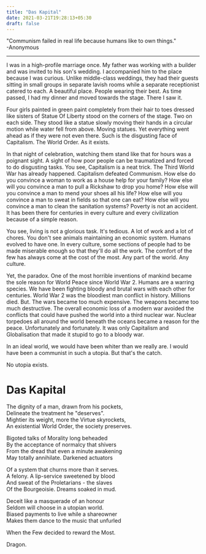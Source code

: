 ```yaml
---
title: "Das Kapital"
date: 2021-03-21T19:28:13+05:30
draft: false
---
```


"Communism failed in real life because humans like to own things."  
-Anonymous  

___

I was in a high-profile marriage once. My father was working with a builder and was invited to his son's wedding. I accompanied him to the place because I was curious. Unlike middle-class weddings, they had their guests sitting in small groups in separate lavish rooms while a separate receptionist catered to each. A beautiful place. People wearing their best. As time passed, I had my dinner and moved towards the stage. There I saw it.

Four girls painted in green paint completely from their hair to toes dressed like sisters of Statue Of Liberty stood on the corners of the stage. Two on each side. They stood like a statue slowly moving their hands in a circular motion while water fell from above. Moving statues. Yet everything went ahead as if they were not even there. Such is the disgusting face of Capitalism. The World Order. As it exists.

In that night of celebration, watching them stand like that for hours was a poignant sight. A sight of how poor people can be traumatized and forced to do disgusting tasks. You see, Capitalism is a neat trick. The Third World War has already happened. Capitalism defeated Communism. How else do you convince a woman to work as a house help for your family? How else will you convince a man to pull a Rickshaw to drop you home? How else will you convince a man to mend your shoes all his life? How else will you convince a man to sweat in fields so that one can eat? How else will you convince a man to clean the sanitation systems? Poverty is not an accident. It has been there for centuries in every culture and every civilization because of a simple reason.

You see, living is not a glorious task. It's tedious. A lot of work and a lot of chores. You don't see animals maintaining an economic system. Humans evolved to have one. In every culture, some sections of people had to be made miserable enough so that they'll do all the work. The comfort of the few has always come at the cost of the most. Any part of the world. Any culture.

Yet, the paradox. One of the most horrible inventions of mankind became the sole reason for World Peace since World War 2. Humans are a warring species. We have been fighting bloody and brutal wars with each other for centuries. World War 2 was the bloodiest man conflict in history. Millions died. But. The wars became too much expensive. The weapons became too much destructive. The overall economic loss of a modern war avoided the conflicts that could have pushed the world into a third nuclear war. Nuclear torpedoes all around the world beneath the oceans became a reason for the peace. Unfortunately and fortunately. It was only Capitalism and Globalisation that made it stupid to go to a bloody war.

In an ideal world, we would have been whiter than we really are. I would have been a communist in such a utopia. But that's the catch. 

No utopia exists.


# Das Kapital

The dignity of a man, drawn from his pockets,  
Delineate the treatment he "deserves".  
Mightier its weight, more the Virtue skyrockets,  
An existential World Order, the society preserves.  

Bigoted talks of Morality long beheaded  
By the acceptance of normalcy that shivers  
From the dread that even a minute awakening  
May totally annihilate. Darkened actuators  

Of a system that churns more than it serves.  
A felony. A lip-service sweetened by blood  
And sweat of the Proletarians - the slaves  
Of the Bourgeoisie. Dreams soaked in mud.  

Deceit like a masquerade of an honour  
Seldom will choose in a utopian world.  
Biased payments to live while a shareowner  
Makes them dance to the music that unfurled  

When the Few decided to reward the Most.  

Dragon.
